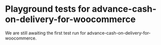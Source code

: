 # Playground tests for advance-cash-on-delivery-for-woocommerce
We are still awaiting the first test run for advance-cash-on-delivery-for-woocommerce.
